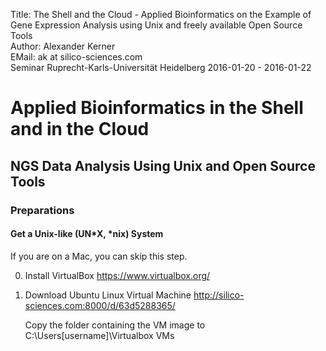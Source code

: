 Title: The Shell and the Cloud - Applied Bioinformatics on the Example of Gene Expression Analysis using Unix and freely available Open Source Tools</br>
Author: Alexander Kerner</br>
EMail: ak at silico-sciences.com</br>
Seminar Ruprecht-Karls-Universität Heidelberg 2016-01-20 - 2016-01-22

# Applied Bioinformatics in the Shell and in the Cloud

## NGS Data Analysis Using Unix and Open Source Tools 

### Preparations

#### Get a Unix-like (UN*X, *nix) System

If you are on a Mac, you can skip this step.

0. Install VirtualBox https://www.virtualbox.org/

0. Download Ubuntu Linux Virtual Machine http://silico-sciences.com:8000/d/63d5288365/

    Copy the folder containing the VM image to C:\Users\[username]\Virtualbox VMs


